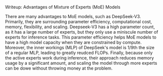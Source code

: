 Writeup: Advantages of Mixture of Experts (MoE) Models

There are many advantages to MoE models, such as DeepSeek-V3. Primarily, they are surrounding parameter efficiency, computational cost, memory, flexibility, and scaling. Deepseek-V3 has a high parameter count, as it has a large number of experts, but they only use a miniscule number of experts for inference tasks. This parameter efficiency helps MoE models to have a high model capacity when they are constrained by compute. Moreover, the inner workings (MLP) of DeepSeek's model is 1/9th the size of a regular MLP, leading to greatly reudced FLOPs. Finally, because only the active experts work during inference, their approach reduces memory usage by a significant amount, and scaling the model through more experts can be dowe without throwing money at the problem.